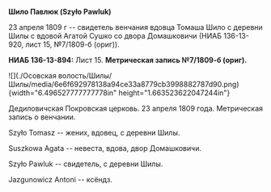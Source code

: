 **Шило Павлюк (Szyło Pawluk)**

23 апреля 1809 г -- свидетель венчания вдовца Томаша Шило с деревни Шилы
с вдовой Агатой Сушко со двора Домашковичи (НИАБ 136-13-920, лист 15,
№7/1809-б (ориг)).

**НИАБ 136-13-894:** Лист 15. **Метрическая запись №7/1809-б (ориг).**

![](./Осовская волость/Шилы/Шилы/media/6e6f692978138a94ce33a8779cb3998882787d90.png){width="6.496527777777778in"
height="1.663523622047244in"}

Дедиловичская Покровская церковь. 23 апреля 1809 года. Метрическая
запись о венчании.

Szyło Tomasz -- жених, вдовец, с деревни Шилы.

Suszkowa Agata -- невеста, вдова, двор Домашковичи.

Szyło Pawluk -- свидетель, с деревни Шилы.

Jazgunowicz Antoni -- ксёндз.
